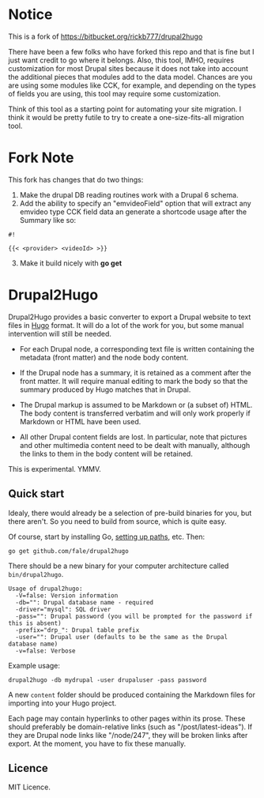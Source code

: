 # Notice
This is a fork of https://bitbucket.org/rickb777/drupal2hugo

There have been a few folks who have forked this repo and that is fine but I just want credit to go where it belongs.  Also, this tool, IMHO, requires customization for most Drupal sites because it does not take into account the additional pieces that modules add to the data model.  Chances are you are using some modules like CCK, for example, and depending on the types of fields you are using, this tool may require some customization.

Think of this tool as a starting point for automating your site migration.  I think it would be pretty futile to try to create a one-size-fits-all migration tool.

# Fork Note
This fork has changes that do two things:

1. Make the drupal DB reading routines work with a Drupal 6 schema.
2. Add the ability to specify an "emvideoField" option that will extract any emvideo type CCK field data an generate a shortcode usage after the Summary like so: 
  ```
  #!
  
  {{< <provider> <videoId> >}}
  ```
3. Make it build nicely with **go get**


# Drupal2Hugo

Drupal2Hugo provides a basic converter to export a Drupal website to text files in [Hugo](http://gohugo.io/) format. 
It will do a lot of the work for you, but some manual intervention will still be needed.

* For each Drupal node, a corresponding text file is written containing the metadata (front matter)
  and the node body content.

* If the Drupal node has a summary, it is retained as a comment after the front matter. It will require
  manual editing to mark the body so that the summary produced by Hugo matches that in Drupal.

* The Drupal markup is assumed to be Markdown or (a subset of) HTML. The body content is transferred verbatim
  and will only work properly if Markdown or HTML have been used.

* All other Drupal content fields are lost. In particular, note that pictures and other multimedia content
  need to be dealt with manually, although the links to them in the body content will be retained.

This is experimental. YMMV.

## Quick start

Idealy, there would already be a selection of pre-build binaries for you, but there aren't. So you need to build
from source, which is quite easy.

Of course, start by installing Go, [setting up paths](http://golang.org/doc/code.html), etc. Then:

    go get github.com/fale/drupal2hugo

There should be a new binary for your computer architecture called `bin/drupal2hugo`.

    Usage of drupal2hugo:
      -V=false: Version information
      -db="": Drupal database name - required
      -driver="mysql": SQL driver
      -pass="": Drupal password (you will be prompted for the password if this is absent)
      -prefix="drp_": Drupal table prefix
      -user="": Drupal user (defaults to be the same as the Drupal database name)
      -v=false: Verbose

Example usage:

    drupal2hugo -db mydrupal -user drupaluser -pass password

A new `content` folder should be produced containing the Markdown files for importing into your Hugo project.

Each page may contain hyperlinks to other pages within its prose. These should preferably be domain-relative links 
(such as "/post/latest-ideas"). If they are Drupal node links like "/node/247", they will be broken links after
export. At the moment, you have to fix these manually.

## Licence

MIT Licence.
